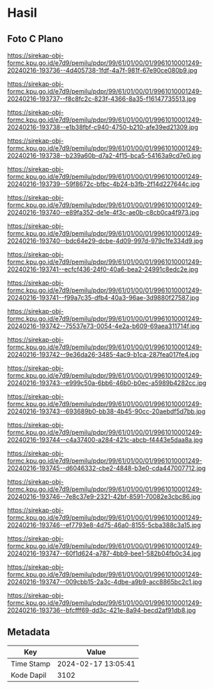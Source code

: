 # Hasil

## Foto C Plano

https://sirekap-obj-formc.kpu.go.id/e7d9/pemilu/pdpr/99/61/01/00/01/9961010001249-20240216-193736--4d405738-1fdf-4a7f-981f-67e90ce080b9.jpg

https://sirekap-obj-formc.kpu.go.id/e7d9/pemilu/pdpr/99/61/01/00/01/9961010001249-20240216-193737--f8c8fc2c-823f-4366-8a35-f16147735513.jpg

https://sirekap-obj-formc.kpu.go.id/e7d9/pemilu/pdpr/99/61/01/00/01/9961010001249-20240216-193738--e1b38fbf-c940-4750-b210-afe39ed21309.jpg

https://sirekap-obj-formc.kpu.go.id/e7d9/pemilu/pdpr/99/61/01/00/01/9961010001249-20240216-193738--b239a60b-d7a2-4f15-bca5-54163a9cd7e0.jpg

https://sirekap-obj-formc.kpu.go.id/e7d9/pemilu/pdpr/99/61/01/00/01/9961010001249-20240216-193739--59f8672c-bfbc-4b24-b3fb-2f14d227644c.jpg

https://sirekap-obj-formc.kpu.go.id/e7d9/pemilu/pdpr/99/61/01/00/01/9961010001249-20240216-193740--e89fa352-de1e-4f3c-ae0b-c8cb0ca4f973.jpg

https://sirekap-obj-formc.kpu.go.id/e7d9/pemilu/pdpr/99/61/01/00/01/9961010001249-20240216-193740--bdc64e29-dcbe-4d09-997d-979c1fe334d9.jpg

https://sirekap-obj-formc.kpu.go.id/e7d9/pemilu/pdpr/99/61/01/00/01/9961010001249-20240216-193741--ecfcf436-24f0-40a6-bea2-24991c8edc2e.jpg

https://sirekap-obj-formc.kpu.go.id/e7d9/pemilu/pdpr/99/61/01/00/01/9961010001249-20240216-193741--f99a7c35-dfb4-40a3-96ae-3d9880f27587.jpg

https://sirekap-obj-formc.kpu.go.id/e7d9/pemilu/pdpr/99/61/01/00/01/9961010001249-20240216-193742--75537e73-0054-4e2a-b609-69aea311714f.jpg

https://sirekap-obj-formc.kpu.go.id/e7d9/pemilu/pdpr/99/61/01/00/01/9961010001249-20240216-193742--9e36da26-3485-4ac9-b1ca-287fea017fe4.jpg

https://sirekap-obj-formc.kpu.go.id/e7d9/pemilu/pdpr/99/61/01/00/01/9961010001249-20240216-193743--e999c50a-6bb6-46b0-b0ec-a5989b4282cc.jpg

https://sirekap-obj-formc.kpu.go.id/e7d9/pemilu/pdpr/99/61/01/00/01/9961010001249-20240216-193743--693689b0-bb38-4b45-90cc-20aebdf5d7bb.jpg

https://sirekap-obj-formc.kpu.go.id/e7d9/pemilu/pdpr/99/61/01/00/01/9961010001249-20240216-193744--c4a37400-a284-421c-abcb-f4443e5daa8a.jpg

https://sirekap-obj-formc.kpu.go.id/e7d9/pemilu/pdpr/99/61/01/00/01/9961010001249-20240216-193745--d6046332-cbe2-4848-b3e0-cda447007712.jpg

https://sirekap-obj-formc.kpu.go.id/e7d9/pemilu/pdpr/99/61/01/00/01/9961010001249-20240216-193746--7e8c37e9-2321-42bf-8591-70082e3cbc86.jpg

https://sirekap-obj-formc.kpu.go.id/e7d9/pemilu/pdpr/99/61/01/00/01/9961010001249-20240216-193746--ef7793e8-4d75-46a0-8155-5cba388c3a15.jpg

https://sirekap-obj-formc.kpu.go.id/e7d9/pemilu/pdpr/99/61/01/00/01/9961010001249-20240216-193747--60f1d624-a787-4bb9-bee1-582b04fb0c34.jpg

https://sirekap-obj-formc.kpu.go.id/e7d9/pemilu/pdpr/99/61/01/00/01/9961010001249-20240216-193747--009cbb15-2a3c-4dbe-a9b9-acc8865bc2c1.jpg

https://sirekap-obj-formc.kpu.go.id/e7d9/pemilu/pdpr/99/61/01/00/01/9961010001249-20240216-193736--bfcfff69-dd3c-421e-8a94-becd2af91db8.jpg


## Metadata

| Key        | Value               |
| ---------- | ------------------- |
| Time Stamp | 2024-02-17 13:05:41 |
| Kode Dapil | 3102                |



